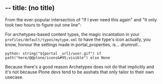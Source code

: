 --
title: (no title)
--
<p>From the ever-popular intersection of "If I ever need this again" and "It only took two hours to figure out one line":</p>

<p>For archetypes-based content types, the magic incantation in your <code>profiles/default/types/mytype.xml</code> to have the type's icon actually, you know, honour the settings made in portal&#95;properties, is... <em>drumroll...</em></p>

<pre><code>python: string("${portal _url}/user.gif") if path("here/@@plone/icons&amp;#95;visible") else None
</code></pre>

<p>Because there's a good reason Archetypes does not do that implicitly and it's not because Plone devs tend to be asshats that only tailor to their own usecase.</p>